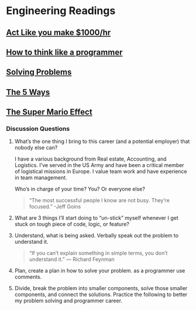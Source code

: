 # Engineering Readings

## [Act Like you make $1000/hr](https://anthony-moore.medium.com/pretend-your-time-is-worth-1-000-hour-and-youll-become-100x-more-productive-6ab2302b8e8c)

## [How to think like a programmer](https://medium.freecodecamp.org/how-to-think-like-a-programmer-lessons-in-problem-solving-d1d8bf1de7d2)

## [Solving Problems](https://simpleprogrammer.com/solving-problems-breaking-it-down/)

## [The 5 Ways](https://www.mindtools.com/pages/article/newTMC_5W.htm)

## [The Super Mario Effect](https://www.youtube.com/watch?v=9vJRopau0g0)

### Discussion Questions

1. What’s the one thing I bring to this career (and a potential employer) that nobody else can?

    I have a various background from Real estate, Accounting, and Logistics. I've served in the US Army and have been a critical member of logistical missions in Europe. I value team work and have experience in team management.

    Who’s in charge of your time?
    You?
    Or everyone else?

    > “The most successful people I know are not busy. They’re focused.” -Jeff Goins

2. What are 3 things I’ll start doing to “un-stick” myself whenever I get stuck on tough piece of code, logic, or feature?

1. Understand, what is being asked. Verbally speak out the problem to understand it.
    > “If you can’t explain something in simple terms, you don’t understand it.” — Richard Feynman

2. Plan, create a plan in how to solve your problem. as a programmer use comments.

3. Divide, break the problem into smaller
    components, solve those smaller components, and connect the solutions.
    Practice the following to better my problem solving and programmer career.
